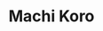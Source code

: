 ---
layout: game
title: 'Machi Koro'
game:
    name: 'Machi Koro'
    description: 'Welcome to the city of Machi Koro. You&apos;ve just been elected Mayor. Congrats! Unfortunately the citizens have some pretty big demands: jobs, a theme park, a couple of cheese factories and maybe even a radio tower. A tough proposition since the city currently consists of a wheat field, a bakery and a single die.&amp;&amp;#35;10;&amp;&amp;#35;10;Armed only with your trusty die and a dream, you must grow Machi Koro into the largest city in the region. You will need to collect income from developments, build public works, and steal from your neighbors&apos; coffers. Just make sure they aren&apos;t doing the same to you!&amp;&amp;#35;10;&amp;&amp;#35;10;Machi Koro is a fast-paced game for 2-4 players. Each player wants to develop the city on his own terms in order to complete all of the landmarks under construction faster than his rivals. On his turn, each player rolls one or two dice. If the sum of the dice rolled matches the number of a building that a player owns, he gets the effect of that building; in some cases opponents will also benefit from your die &amp;&amp;#35;40;just as you can benefit from theirs&amp;&amp;#35;41;. Then, with money in hand a player can build a landmark or a new building, ideally adding to the wealth of his city on future turns. The first player to construct all of his landmarks wins!&amp;&amp;#35;10;&amp;&amp;#35;10;'
    bgg_id: 143884
    thumbnail: //cf.geekdo-images.com/images/pic1992476_t.jpg
    image: //cf.geekdo-images.com/images/pic1992476.jpg
    minPlayers: 2
    maxPlayers: 4
    yearPublished: 2012
    playTime: 30
    short_id: machi_koro
    comment: ""
    buy_url: ""
    buy_type: ""

---